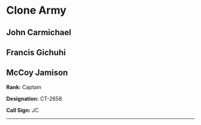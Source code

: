 # Clone Army

## John Carmichael
## Francis Gichuhi

## McCoy Jamison

**Rank:** Captain

**Designation:** CT-2658

**Call Sign:** JC

----
